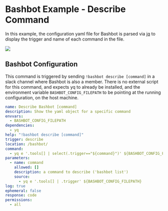 # Bashbot Example - Describe Command

In this example, the configuration yaml file for Bashbot is parsed via [jq](https://stedolan.github.io/jq/) to display the trigger and name of each command in the file.

<img src="https://i.imgur.com/HAJ3TS2.gif">

## Bashbot Configuration

This command is triggered by sending `!bashbot describe [command]` in a slack channel where Bashbot is also a member. There is no external script for this command, and expects yq to already be installed, and the environment variable `BASHBOT_CONFIG_FILEPATH` to be pointing at the running configuration, on the host machine.

```yaml
name: Describe Bashbot [command]
description: Show the yaml object for a specific command
envvars:
  - BASHBOT_CONFIG_FILEPATH
dependencies:
  - yq
help: "!bashbot describe [command]"
trigger: describe
location: /bashbot/
command:
  - yq e '.tools[] | select(.trigger=="${command}")' ${BASHBOT_CONFIG_FILEPATH}
parameters:
  - name: command
    allowed: []
    description: a command to describe ('bashbot list')
    source:
      - yq e '.tools[] | .trigger' ${BASHBOT_CONFIG_FILEPATH}
log: true
ephemeral: false
response: code
permissions:
  - all
```
